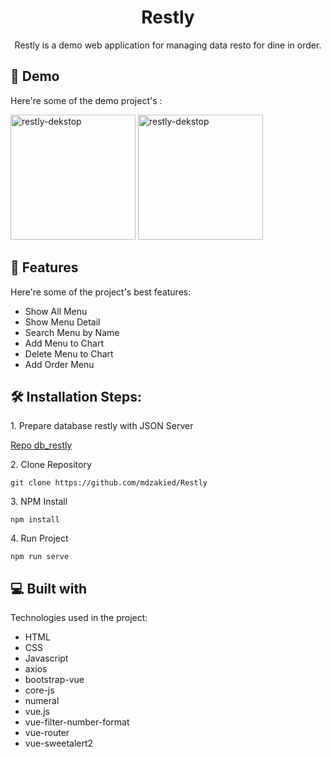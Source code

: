 <h1 align="center" id="title">Restly</h1>


<p align="center" id="description">Restly is a demo web application for managing data resto for dine in order.</p>

<h2>🚀 Demo</h2>

Here're some of the demo project's :

<img src="https://github.com/mdzakied/Restly/assets/87967665/42c4e4ef-af3c-44b7-9a85-482321f1a166" alt="restly-dekstop" height="200">
<img src="https://github.com/mdzakied/Restly/assets/87967665/0a50da3b-4bff-4ebf-925c-d69e8698c9c4" alt="restly-dekstop" height="200">

<h2>🧐 Features</h2>

Here're some of the project's best features:

*   Show All Menu
*   Show Menu Detail
*   Search Menu by Name
*   Add Menu to Chart
*   Delete Menu to Chart
*   Add Order Menu

<h2>🛠️ Installation Steps:</h2>

<p>1. Prepare database restly with JSON Server</p>

[Repo db_restly](https://github.com/mdzakied/db_restly)

<p>2. Clone Repository</p>

```
git clone https://github.com/mdzakied/Restly
```

<p>3. NPM Install</p>

```
npm install
```

<p>4. Run Project</p>

```
npm run serve
```

  
  
<h2>💻 Built with</h2>

Technologies used in the project:

*   HTML
*   CSS
*   Javascript
*   axios
*   bootstrap-vue
*   core-js
*   numeral
*   vue.js
*   vue-filter-number-format
*   vue-router
*   vue-sweetalert2
